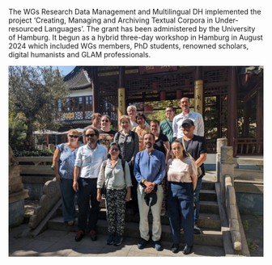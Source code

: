 
The WGs Research Data Management and Multilingual DH implemented the project ‘Creating, Managing and Archiving Textual Corpora in Under-resourced Languages’. The grant has been administered by the University of Hamburg. It begun as a hybrid three-day workshop in Hamburg in August 2024 which included WGs members, PhD students, renowned scholars, digital humanists and GLAM professionals.

<a><img src="media/01.jpg" alt="group photo"/></a>
